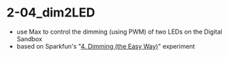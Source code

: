# 2-04_dim2LED

- use Max to control the dimming (using PWM) of two LEDs on the Digital Sandbox
- based on Sparkfun's "[4. Dimming (the Easy Way)](https://learn.sparkfun.com/tutorials/digital-sandbox-arduino-companion/4-dimming-the-easy-way)" experiment
